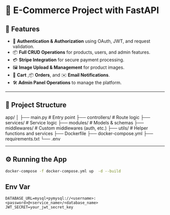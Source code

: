 # 🛒 E-Commerce Project with FastAPI

## 🚀 Features

- 🔐 **Authentication & Authorization** using OAuth, JWT, and request validation.
- 📦 **Full CRUD Operations** for products, users, and admin features.
- 💳 **Stripe Integration** for secure payment processing.
- 🖼️ **Image Upload & Management** for product images.
- 🛒 **Cart** ,📦 **Orders**, and ✉️ **Email Notifications**.
- 🛠️ **Admin Panel Operations** to manage the platform.

---

## 🧠 Project Structure

app/
│
├── main.py # Entry point
├── controllers/ # Route logic
├── services/ # Service logic
├── modules/ # Models & schemas
├── middlewares/ # Custom middlewares (auth, etc.)
├── utils/ # Helper functions and services
├── Dockerfile
├── docker-compose.yml
├── requirements.txt
└── .env

---

## ⚙️ Running the App

```bash
docker-compose -f docker-compose.yml up  -d --build
```

## Env Var

```env
DATABASE_URL=mysql+pymysql://<username>:<password>@<service_name>/<database_name>
JWT_SECRET=your_jwt_secret_key

```
